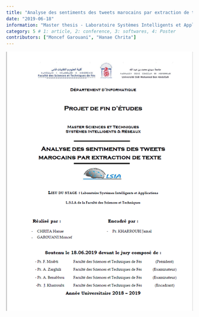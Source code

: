 ```yaml
---
title: "Analyse des sentiments des tweets marocains par extraction de texte"
date: "2019-06-18"
information: "Master thesis - Laboratoire Systèmes Intelligents et Applications, FST Fez"
category: 5 # 1: article, 2: conference, 3: softwares, 4: Poster
contributors: ["Moncef Garouani", "Hanae Chrita"]
---
```


<a href="MST_thesis.pdf" target="_blank"><img src="MST.png" /></a>

 